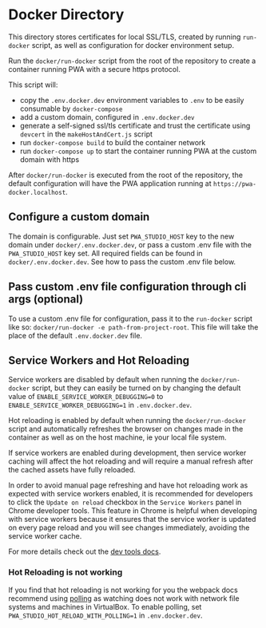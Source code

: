 # Docker Directory

This directory stores certificates for local SSL/TLS, created by running `run-docker` script, as well as configuration for docker environment setup.

Run the `docker/run-docker` script from the root of the repository to create a container running PWA with a secure https protocol.

This script will:

* copy the `.env.docker.dev` environment variables to `.env` to be easily consumable by `docker-compose`
* add a custom domain, configured in `.env.docker.dev`
* generate a self-signed ssl/tls certificate and trust the certificate using `devcert` in the `makeHostAndCert.js` script
* run `docker-compose build` to build the container network
* run `docker-compose up` to start the container running PWA at the custom domain with https

After `docker/run-docker` is executed from the root of the repository, the default configuration will have the PWA application running at `https://pwa-docker.localhost`.

## Configure a custom domain

The domain is configurable. Just set `PWA_STUDIO_HOST` key to the new domain under `docker/.env.docker.dev`, or pass a custom .env file with the `PWA_STUDIO_HOST` key set. All required fields can be found in `docker/.env.docker.dev`. See how to pass the custom .env file below.

## Pass custom .env file configuration through cli args (optional)

To use a custom .env file for configuration, pass it to the `run-docker` script like so: `docker/run-docker -e path-from-project-root`. This file will take the place of the default `.env.docker.dev` file.

## Service Workers and Hot Reloading

Service workers are disabled by default when running the `docker/run-docker` script, but they can easily be turned on by changing the default value of `ENABLE_SERVICE_WORKER_DEBUGGING=0` to `ENABLE_SERVICE_WORKER_DEBUGGING=1` in `.env.docker.dev`.

Hot reloading is enabled by default when running the `docker/run-docker` script and automatically refreshes the browser on changes made in the container as well as on the host machine, ie your local file system. 

If service workers are enabled during development, then service worker caching will affect the hot reloading and will require a manual refresh after the cached assets have fully reloaded.

In order to avoid manual page refreshing and have hot reloading work as expected with service workers enabled, it is recommended for developers to click the `Update on reload` checkbox in the `Service Workers` panel in Chrome developer tools. This feature in Chrome is helpful when developing with service workers because it ensures that the service worker is updated on every page reload and you will see changes immediately, avoiding the service worker cache.

For more details check out the [dev tools docs](https://bit.ly/2tTGWc0).

### Hot Reloading is not working

If you find that hot reloading is not working for you the webpack docs recommend using [polling](https://webpack.js.org/configuration/watch/#watchoptionspoll) as watching does not work with network file systems and machines in VirtualBox. To enable polling, set `PWA_STUDIO_HOT_RELOAD_WITH_POLLING=1` in `.env.docker.dev`.
